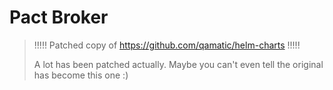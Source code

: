 # Pact Broker

> !!!!! Patched copy of https://github.com/qamatic/helm-charts !!!!!
>
> A lot has been patched actually. Maybe you can't even tell the original has become this one :)
